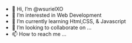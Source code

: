 - 👋 Hi, I’m @wsurielXO
- 👀 I’m interested in Web Development
- 🌱 I’m currently learning Html,CSS, & Javascript
- 💞️ I’m looking to collaborate on ...
- 📫 How to reach me ...

<!---
wsurielXO/wsurielXO is a ✨ special ✨ repository because its `README.md` (this file) appears on your GitHub profile.
You can click the Preview link to take a look at your changes.
--->

